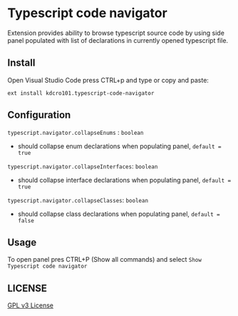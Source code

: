 # Typescript code navigator

Extension provides ability to browse typescript source code by using side panel populated with list of declarations in currently opened typescript file.


## Install

Open Visual Studio Code press CTRL+p and type or copy and paste:

`ext install kdcro101.typescript-code-navigator`


## Configuration
`typescript.navigator.collapseEnums` : `boolean`
 - should collapse enum declarations when populating panel, `default = true`

`typescript.navigator.collapseInterfaces`: `boolean`
- should collapse interface declarations when populating panel, `default = true`

`typescript.navigator.collapseClasses`: `boolean`
- should collapse class declarations when populating panel, `default = false`

## Usage

To open panel pres CTRL+P (Show all commands) and select `Show Typescript code navigator`


## LICENSE

[GPL v3 License](https://raw.githubusercontent.com/kdcro101/vscode-typescript-code-navigator/master/LICENSE)
